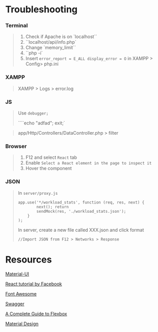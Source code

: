 # Troubleshooting

### Terminal

> 1. Check if Apache is on  `localhost``
> 2. ``localhost/api/info.php`
> 3. Change `memory_limit``
> 4. ``php -i`
> 5. Insert `error_report = E_ALL display_error = O` in XAMPP > Config> php.ini

### XAMPP

> XAMPP > Logs > error.log

### JS

> Use `debugger;`
>
> ````echo "adfad"; exit;`

> app/Http/Controllers/DataController.php > filter

### Browser

> 1. F12 and select `React` tab
> 2. Enable `Select a React element in the page to inspect it`
> 3. Hover the component 

### JSON

> In `server/proxy.js`
>
> ```react
> app.use('*/workload_stats', function (req, res, next) {
>         next(); return
>         sendMock(res, './workload_stats.json');
>     }
> );
> ```
>
> 
>
> In server, create a new file called XXX.json and click format
>
> ```react
> //Import JSON from F12 > Networks > Response
> ```
>
> 



# Resources

[Material-UI](http://www.material-ui.com/#/components/table)

[React tutorial by Facebook](https://facebook.github.io/react/tutorial/tutorial.html)

[Font Awesome](http://fontawesome.io)

[Swagger](https://swagger.io/)

[A Complete Guide to Flexbox](https://css-tricks.com/snippets/css/a-guide-to-flexbox/)

[Material  Design](https://material.io/)